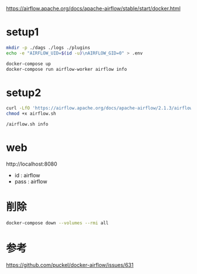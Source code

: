 https://airflow.apache.org/docs/apache-airflow/stable/start/docker.html

# setup1

```bash
mkdir -p ./dags ./logs ./plugins
echo -e "AIRFLOW_UID=$(id -u)\nAIRFLOW_GID=0" > .env
```

```bash
docker-compose up
docker-compose run airflow-worker airflow info
```

# setup2

```bash
curl -LfO 'https://airflow.apache.org/docs/apache-airflow/2.1.3/airflow.sh'
chmod +x airflow.sh

/airflow.sh info
```

# web

http://localhost:8080

- id : airflow
- pass : airflow

# 削除

```bash
docker-compose down --volumes --rmi all
```

# 参考

https://github.com/puckel/docker-airflow/issues/631
